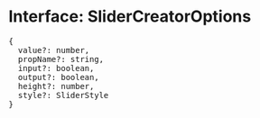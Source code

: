 # Interface: SliderCreatorOptions

<pre>
{
  value?: number,
  propName?: string,
  input?: boolean,
  output?: boolean,
  height?: number,
  style?: <Ref to="./slider-style">SliderStyle</Ref>
}
</pre>
